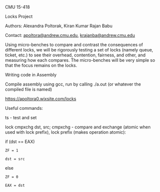 CMU 15-418

Locks Project

Authors: Alexandra Poltorak, Kiran Kumar Rajan Babu

Contact: apoltora@andrew.cmu.edu, krajanba@andrew.cmu.edu

Using micro-benches to compare and contrast the consequences of different locks, we will be rigorously testing a set of locks (namely queue, ticket, etc.) to see their overhead, contention, fairness, and other, and measuring how each compares. The micro-benches will be very simple so that the focus remains on the locks.

Writing code in Assembly

Compile assembly using gcc, run by calling ./a.out (or whatever the compiled file is named)

https://apoltora0.wixsite.com/locks

Useful commands:

ts - test and set

lock cmpxchg dst, src; cmpxchg - compare and exchange (atomic when used with lock prefix), lock prefix (makes operation atomic):

if (dst == EAX)

    ZF = 1

    dst = src

else

    ZF = 0

    EAX = dst
